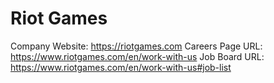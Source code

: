 # Riot Games

Company Website: https://riotgames.com
Careers Page URL: https://www.riotgames.com/en/work-with-us
Job Board URL: https://www.riotgames.com/en/work-with-us#job-list